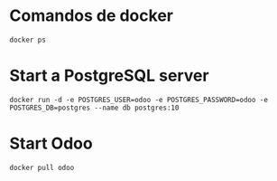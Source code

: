 # Comandos de docker
```
docker ps
```


# Start a PostgreSQL server
```
docker run -d -e POSTGRES_USER=odoo -e POSTGRES_PASSWORD=odoo -e POSTGRES_DB=postgres --name db postgres:10
```

# Start Odoo
```
docker pull odoo
```
